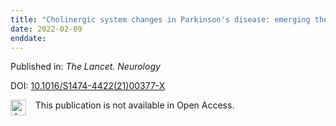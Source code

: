 ```yaml
---
title: "Cholinergic system changes in Parkinson's disease: emerging therapeutic approaches."
date: 2022-02-09
enddate:
---
```


Published in: *The Lancet. Neurology*

DOI: [10.1016/S1474-4422(21)00377-X](https://doi.org/10.1016/S1474-4422(21)00377-X)

<img src=https://upload.wikimedia.org/wikipedia/commons/thumb/0/0e/Closed_Access_logo_transparent.svg/1200px-Closed_Access_logo_transparent.svg.png alt="drawing" width="25" align="left"/> &nbsp;&nbsp;&nbsp;This publication is not available in Open Access.


